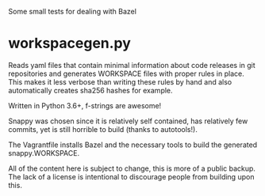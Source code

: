 Some small tests for dealing with Bazel

# workspacegen.py

Reads yaml files that contain minimal information about code releases in git repositories and generates WORKSPACE files with proper rules in place.
This makes it less verbose than writing these rules by hand and also automatically creates sha256 hashes for example.

Written in Python 3.6+, f-strings are awesome!

Snappy was chosen since it is relatively self contained, has relatively few commits, yet is still horrible to build (thanks to autotools!).

The Vagrantfile installs Bazel and the necessary tools to build the generated snappy.WORKSPACE.


All of the content here is subject to change, this is more of a public backup.
The lack of a license is intentional to discourage people from building upon this.
